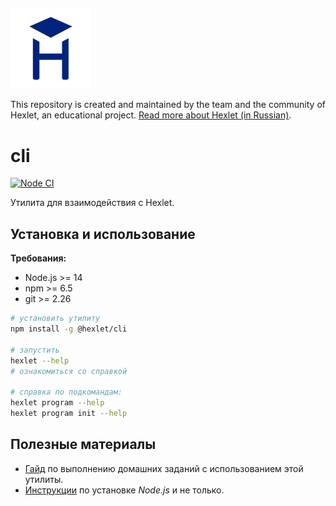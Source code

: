 ##
[![Hexlet Ltd. logo](https://raw.githubusercontent.com/Hexlet/hexletguides.github.io/master/images/hexlet_logo128.png)](https://ru.hexlet.io/pages/about?utm_source=github&utm_medium=link&utm_campaign=cli)

This repository is created and maintained by the team and the community of Hexlet, an educational project. [Read more about Hexlet (in Russian)](https://ru.hexlet.io/pages/about?utm_source=github&utm_medium=link&utm_campaign=cli).
##

# cli

[![Node CI](https://github.com/hexlet/cli/workflows/Node%20CI/badge.svg)](https://github.com/hexlet/cli/actions)

Утилита для взаимодействия с Hexlet.

## Установка и использование

**Требования:**
* Node.js >= 14
* npm >= 6.5
* git >= 2.26

```sh
# установить утилиту
npm install -g @hexlet/cli

# запустить
hexlet --help
# ознакомиться со справкой

# справка по подкомандам:
hexlet program --help
hexlet program init --help
```

## Полезные материалы

* [Гайд](src/templates/program/README.md) по выполнению домашних заданий с использованием этой утилиты.
* [Инструкции](https://github.com/Hexlet/instructions) по установке *Node.js* и не только.
